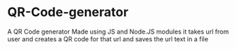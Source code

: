 # QR-Code-generator
A QR Code generator
Made using JS and Node.JS modules
it takes url from user and creates a QR code for that url and saves the url text in a file 
